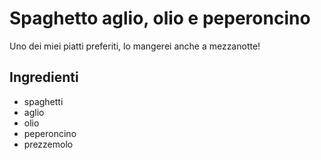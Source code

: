 # Spaghetto aglio, olio e peperoncino

Uno dei miei piatti preferiti, lo mangerei anche a mezzanotte!

## Ingredienti

* spaghetti
* aglio
* olio
* peperoncino
* prezzemolo

